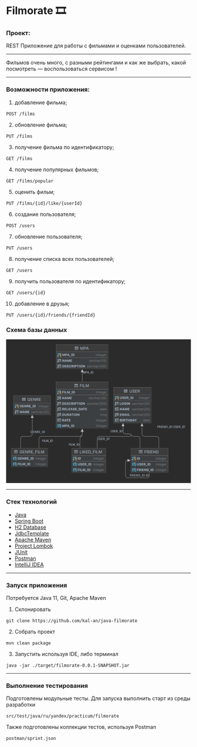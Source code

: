 # Filmorate :film_strip:

### Проект:
<p>REST Приложение для работы с фильмами и оценками пользователей.</p>

---
Фильмов очень много, с разными рейтингами и как же выбрать, какой посмотреть — воспользоваться сервисом !

---
### Возможности приложения:
1. добавление фильма;
```http request
POST /films
```
2. обновление фильма;
```http request
PUT /films
```
3. получение фильма по идентификатору;
```http request
GET /films
```
4. получение популярных фильмов;
```http request
GET /films/popular
```
5. оценить фильм;
```http request
PUT /films/{id}/like/{userId}
```
6. создание пользователя;
```http request
POST /users
```
7. обновление пользователя;
```http request
PUT /users
```
8. получение списка всех пользователей;
```http request
GET /users
```
9. получить пользователя по идентификатору;
```http request
GET /users/{id}
```
10. добавление в друзья;
```http request
PUT /users/{id}/friends/{friendId}
```
### Схема базы данных
![  Filmorate DB](/db/Filmorate.png)


---
### Стек технологий
+ [Java](https://www.java.com/)
+ [Spring Boot](https://spring.io/projects/spring-boot)
+ [H2 Database](https://www.h2database.com/html/main.html)
+ [JdbcTemplate](https://docs.spring.io/spring-framework/docs/current/javadoc-api/org/springframework/jdbc/core/JdbcTemplate.html)
+ [Apache Maven](https://maven.apache.org)
+ [Project Lombok](https://projectlombok.org)
+ [JUnit](https://junit.org/)
+ [Postman](https://www.postman.com)
+ [IntelliJ IDEA](https://www.jetbrains.com/ru-ru/idea/)
---
### Запуск приложения
Потребуется Java 11, Git, Apache Maven

1. Склонировать
```shell
git clone https://github.com/kal-an/java-filmorate
```
2. Собрать проект
```shell
mvn clean package
```
3. Запустить используя IDE, либо терминал
```shell
java -jar ./target/filmorate-0.0.1-SNAPSHOT.jar
```
---
### Выполнение тестирования
Подготовлены модульные тесты. Для запуска выполнить старт из среды разработки
```shell
src/test/java/ru/yandex/practicum/filmorate
```
Также подготовлены коллекции тестов, используя Postman
```shell
postman/sprint.json
```